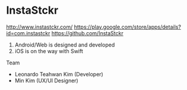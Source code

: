 # InstaStckr

http://www.instastckr.com/
https://play.google.com/store/apps/details?id=com.instastckr
https://github.com/InstaStckr

1. Android/Web is designed and developed
2. iOS is on the way with Swift


Team
* Leonardo Teahwan Kim (Developer)
* Min Kim (UX/UI Designer)
